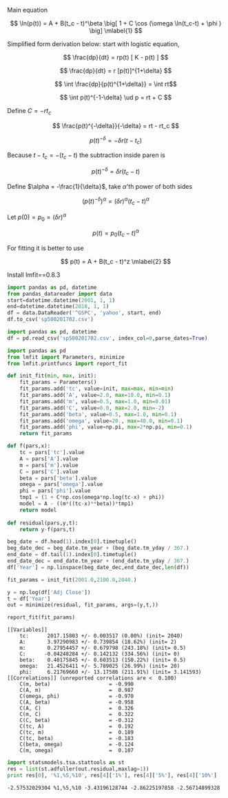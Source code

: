 
Main equation

$$ 
\ln(p(t)) = A + B(t_c - t)^\beta 
\big[ 1 + C \cos (\omega \ln(t_c-t) + \phi )  \big] 
\mlabel{1}
$$

Simplified form derivation below: start with logistic equation,

$$ \frac{dp}{dt} = rp(t) [ K - p(t) ] $$

$$ \frac{dp}{dt} = r [p(t)]^{1+\delta} $$

$$ \int \frac{dp}{p(t)^{1+\delta}} = \int rt$$

$$ \int p(t)^{-1-\delta} \ud p = rt + C $$

Define $C = -rt_c$

$$ \frac{p(t)^{-\delta}}{-\delta} = rt - rt_c $$

$$ p(t)^{-\delta}= -\delta r(t - t_c) $$

Because $t-t_c = -(t_c-t)$ the subtraction inside paren is

$$ p(t)^{-\delta}= \delta r(t_c - t) $$

Define $\alpha = -\frac{1}{\delta}$, take $\alpha$'th power of both sides

$$ (p(t)^{-\delta})^\alpha= (\delta r )^\alpha (t_c - t)^\alpha $$

Let $p(0) = p_0 = (\delta r )^\alpha$

$$ p(t) = p_0 (t_c - t)^\alpha $$

For fitting it is better to use

$$ p(t) = A + B(t_c - t)^z \mlabel{2} $$

Install lmfit==0.8.3

```python
import pandas as pd, datetime
from pandas_datareader import data
start=datetime.datetime(2001, 1, 1)
end=datetime.datetime(2018, 1, 1)
df = data.DataReader('^GSPC', 'yahoo', start, end)
df.to_csv('sp500201702.csv')
```

```python
import pandas as pd, datetime
df = pd.read_csv('sp500201702.csv', index_col=0,parse_dates=True)
```

```python
import pandas as pd
from lmfit import Parameters, minimize
from lmfit.printfuncs import report_fit

def init_fit(min, max, init):
    fit_params = Parameters()
    fit_params.add('tc', value=init, max=max, min=min)
    fit_params.add('A', value=2.0, max=10.0, min=0.1)
    fit_params.add('m', value=0.5, max=1.0, min=0.01)
    fit_params.add('C', value=0.0, max=2.0, min=-2)
    fit_params.add('beta', value=0.5, max=1.0, min=0.1)
    fit_params.add('omega', value=20., max=40.0, min=0.1)
    fit_params.add('phi', value=np.pi, max=2*np.pi, min=0.1)
    return fit_params

def f(pars,x):
    tc = pars['tc'].value
    A = pars['A'].value
    m = pars['m'].value
    C = pars['C'].value
    beta = pars['beta'].value
    omega = pars['omega'].value
    phi = pars['phi'].value
    tmp1 = (1 + C*np.cos(omega*np.log(tc-x) + phi))
    model = A - ((m*((tc-x)**beta))*tmp1)
    return model
    
def residual(pars,y,t):
    return y-f(pars,t)

beg_date = df.head(1).index[0].timetuple()
beg_date_dec = beg_date.tm_year + (beg_date.tm_yday / 367.)
end_date = df.tail(1).index[0].timetuple()
end_date_dec = end_date.tm_year + (end_date.tm_yday / 367.)
df['Year'] = np.linspace(beg_date_dec,end_date_dec,len(df))

fit_params = init_fit(2001.0,2100.0,2040.)

y = np.log(df['Adj Close'])
t = df['Year']
out = minimize(residual, fit_params, args=(y,t,))

report_fit(fit_params)
```

```text
[[Variables]]
    tc:      2017.15803 +/- 0.003517 (0.00%) (init= 2040)
    A:       3.97290983 +/- 0.739854 (18.62%) (init= 2)
    m:       0.27954457 +/- 0.679798 (243.18%) (init= 0.5)
    C:      -0.04248284 +/- 0.142132 (334.56%) (init= 0)
    beta:    0.40175845 +/- 0.603513 (150.22%) (init= 0.5)
    omega:   21.4526411 +/- 5.789025 (26.99%) (init= 20)
    phi:     6.21769660 +/- 13.17586 (211.91%) (init= 3.141593)
[[Correlations]] (unreported correlations are <  0.100)
    C(m, beta)                   = -0.990 
    C(A, m)                      =  0.987 
    C(omega, phi)                = -0.970 
    C(A, beta)                   = -0.958 
    C(A, C)                      =  0.326 
    C(m, C)                      =  0.322 
    C(C, beta)                   = -0.312 
    C(tc, A)                     =  0.192 
    C(tc, m)                     =  0.189 
    C(tc, beta)                  = -0.183 
    C(beta, omega)               = -0.124 
    C(m, omega)                  =  0.107 
```

```python
import statsmodels.tsa.stattools as st
res = list(st.adfuller(out.residual,maxlag=1))
print res[0], '%1,%5,%10', res[4]['1%'], res[4]['5%'], res[4]['10%']
```

```text
-2.57532029304 %1,%5,%10 -3.43196128744 -2.86225197858 -2.56714899328
```




















